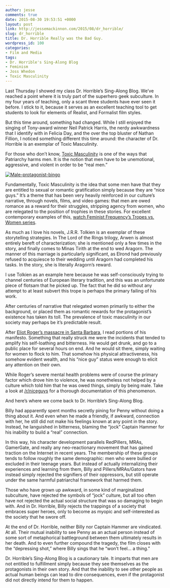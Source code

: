 ```yaml
---
author: jesse
comments: true
date: 2015-08-30 19:53:51 +0000
layout: post
link: http://jessemackinnon.com/2015/08/dr_horrible/
slug: dr_horrible
title: Dr. Horrible Really was the Bad Guy.
wordpress_id: 100
categories:
- Film and Media
tags:
- Dr. Horrible's Sing-Along Blog
- Feminism
- Joss Whedon
- Toxic Masculinity
---
```


Last Thursday I showed my class Dr. Horrible’s Sing-Along Blog. We’ve reached a point where it is truly part of the superhero geek subculture. In my four years of teaching, only a scant three students have ever seen it before. I stick to it, because it serves as an excellent teaching tool to get students to look for elements of Realist, and Formalist film styles.

But this time around, something had changed. While I still enjoyed the singing of Tony-award winner Neil Patrick Harris, the nerdy awkwardness that I identify with in Felicia Day, and the over the top bluster of Nathan Fillion, I noticed something different this time around: the character of Dr. Horrible is an exemplar of Toxic Masculinity.

For those who don’t know, [Toxic Masculinity](http://www.salon.com/2015/08/02/dear_white_america_your_toxic_masculinity_is_killing_you/) is one of the ways that Patriarchy harms men. It is the notion that men have to be unemotional, aggressive, and violent in order to be “real men.”

[![Male-protagonist-bingo](http://jessemackinnon.com/wp-content/uploads/2015/08/Male-protagonist-bingo-273x300.jpg)](http://jessemackinnon.com/wp-content/uploads/2015/08/Male-protagonist-bingo.jpg)

Fundamentally, Toxic Masculinity is the idea that some men have that they are entitled to sexual or romantic gratification simply because they are “nice guys.” It’s a theme that has been very heavily reinforced in our culture’s narrative, through novels, films, and video games: that men are owed romance as a reward for their struggles, stripping agency from women, who are relegated to the position of trophies in these stories. For excellent contemporary examples of this, [watch Feminist Frequency’s Tropes vs. Women series](https://youtu.be/X6p5AZp7r_Q).

As much as I love his novels, J.R.R. Tolkien is an exemplar of these storytelling strategies. In The Lord of the Rings trilogy, Arwen is almost entirely bereft of characterization; she is mentioned only a few times in the story, and finally comes to Minas Tirith at the end to wed Aragorn. The manner of this marriage is particularly significant, as Elrond had previously refused to acquiesce to their wedding until Aragorn had completed his tasks. In the story, she is literally Aragorn’s reward.

I use Tolkien as an example here because he was self-consciously trying to channel centuries of European literary tradition, and this was an unfortunate piece of flotsam that he picked up. The fact that he did so without any attempt to at least subvert this trope is perhaps the primary failing of his work.

After centuries of narrative that relegated women primarily to either the background, or placed them as romantic rewards for the protagonist’s existence has taken its toll. The prevalence of toxic masculinity in our society may perhaps be it’s predictable result.

After [Eliot Roger’s massacre in Santa Barbara](http://www.theatlantic.com/national/archive/2014/05/elliot-rodger-and-poisonous-ideals-of-masculinity/371588/), I read portions of his manifesto. Something that really struck me were the incidents that tended to amplify his self-loathing and bitterness. He would get drunk, and go to a public place for several hours on end. And he would sit there, simply waiting for women to flock to him. That somehow his physical attractiveness, his somehow evident wealth, and his “nice guy” status were enough to elicit any attention on their own.

While Roger’s severe mental health problems were of course the primary factor which drove him to violence, he was nonetheless not helped by a culture which told him that he was owed things, simply by being male. Take a look at [/r/niceguys](https://www.reddit.com/r/niceguys/) for a thorough documentation of this phenomenon.

And here’s where we come back to Dr. Horrible’s Sing-Along Blog.

Billy had apparently spent months secretly pining for Penny without doing a thing about it. And even when he made a friendly, if awkward, connection with her, he still did not make his feelings known at any point in the story. Instead, he languished in bitterness, blaming the “jock” Captain Hammer for his inability to build a “real” connection.

In this way, his character development parallels RedPillers, MRAs, GamerGate, and really any neo-reactionary movement that has gained traction on the Internet in recent years. The membership of these groups tends to follow roughly the same demographic: men who were bullied or excluded in their teenage years. But instead of actually internalizing their experiences and learning from them, Billy and Pillers/MRAs/Gators have instead simply rejected the signifiers of their oppressors, but still operate under the same harmful patriarchal framework that harmed them.

Those who have grown up awkward, in some kind of marginalized subculture, have rejected the symbols of “jock” culture, but all too often have not rejected the actual social structure that was so damaging to begin with. And in Dr. Horrible, Billy rejects the trappings of a society that embraces super heroes, only to become as myopic and self-interested as the society that he swore off.

At the end of Dr. Horrible, neither Billy nor Captain Hammer are vindicated. At all. Their mutual inability to see Penny as an actual person instead of some sort of metaphorical battleground between them ultimately results in her death. And to even further compound the tragedy, the film closes with the “depressing shot,” where Billy sings that he “won’t feel… a thing.”

Dr. Horrible’s Sing-Along Blog is a cautionary tale. It imparts that men are not entitled to fulfillment simply because they see themselves as the protagonists in their own story. And that the inability to see other people as actual human beings can lead to dire consequences, even if the protagonist did not directly intend for them to happen.
